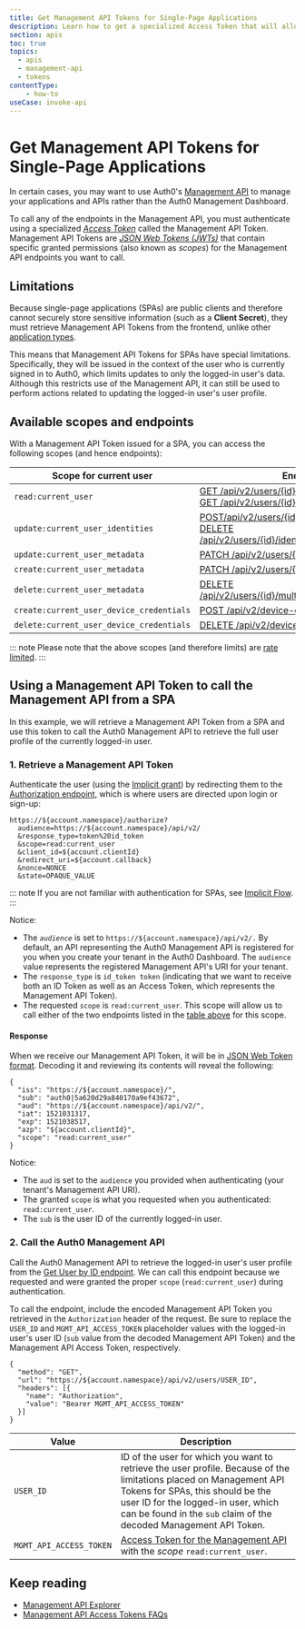 ```yaml
---
title: Get Management API Tokens for Single-Page Applications
description: Learn how to get a specialized Access Token that will allow you to call Auth0's Management API endpoints. For use with Single-Page Applications (SPAs).
section: apis
toc: true
topics:
  - apis
  - management-api
  - tokens
contentType: 
    - how-to
useCase: invoke-api
---
```


# Get Management API Tokens for Single-Page Applications

In certain cases, you may want to use Auth0's [Management API](/api/management/v2#!) to manage your applications and APIs rather than the Auth0 Management Dashboard. 

To call any of the endpoints in the Management API, you must authenticate using a specialized <dfn data-key="access-token">[Access Token](/tokens/overview-access-tokens)</dfn> called the Management API Token. Management API Tokens are <dfn data-key="json-web-token">[JSON Web Tokens (JWTs)](/tokens/concepts/jwts)</dfn> that contain specific granted permissions (also known as <dfn data-key="scope">scopes</dfn>) for the Management API endpoints you want to call. 

## Limitations

Because single-page applications (SPAs) are public clients and therefore cannot securely store sensitive information (such as a **Client Secret**), they must retrieve Management API Tokens from the frontend, unlike other [application types](/applications).

This means that Management API Tokens for SPAs have special limitations. Specifically, they will be issued in the context of the user who is currently signed in to Auth0, which limits updates to only the logged-in user's data.  Although this restricts use of the Management API, it can still be used to perform actions related to updating the logged-in user's user profile.

## Available scopes and endpoints

With a Management API Token issued for a SPA, you can access the following scopes (and hence endpoints):

| **Scope for current user** | **Endpoint** |
| -------------------------- | ------------ |
| `read:current_user` | [GET /api/v2/users/{id}](/api/management/v2#!/Users/get_users_by_id) <br /> [GET /api/v2/users/{id}/enrollments](/api/management/v2#!/Users/get_enrollments) |
| `update:current_user_identities` | [POST/api/v2/users/{id}/identities](/api/management/v2#!/Users/post_identities) <br /> [DELETE /api/v2/users/{id}/identities/{provider}/{user_id}](/api/management/v2#!/Users/delete_user_identity_by_user_id) |
| `update:current_user_metadata` | [PATCH /api/v2/users/{id}](/api/management/v2#!/Users/patch_users_by_id) |
| `create:current_user_metadata` | [PATCH /api/v2/users/{id}](/api/management/v2#!/Users/patch_users_by_id) |
| `delete:current_user_metadata` | [DELETE /api/v2/users/{id}/multifactor/{provider}](/api/management/v2#!/Users/delete_multifactor_by_provider) |
| `create:current_user_device_credentials` | [POST /api/v2/device-credentials](/api/management/v2#!/Device_Credentials/post_device_credentials) |
| `delete:current_user_device_credentials` | [DELETE /api/v2/device-credentials/{id}](/api/management/v2#!/Device_Credentials/delete_device_credentials_by_id) |

::: note
Please note that the above scopes (and therefore limits) are [rate limited](/policies/rate-limits#access-tokens-for-spas).
:::

## Using a Management API Token to call the Management API from a SPA

In this example, we will retrieve a Management API Token from a SPA and use this token to call the Auth0 Management API to retrieve the full user profile of the currently logged-in user.

### 1. Retrieve a Management API Token 

Authenticate the user (using the [Implicit grant](/api/authentication?http#implicit-grant)) by redirecting them to the [Authorization endpoint](/api/authentication#authorize-application), which is where users are directed upon login or sign-up:

```text
https://${account.namespace}/authorize?
  audience=https://${account.namespace}/api/v2/
  &response_type=token%20id_token
  &scope=read:current_user
  &client_id=${account.clientId}
  &redirect_uri=${account.callback}
  &nonce=NONCE
  &state=OPAQUE_VALUE
```

::: note
If you are not familiar with authentication for SPAs, see [Implicit Flow](/flows/concepts/implicit).
:::

Notice:

- The <dfn data-key="audience">`audience`</dfn> is set to `https://${account.namespace}/api/v2/.` By default, an API representing the Auth0 Management API is registered for you when you create your tenant in the Auth0 Dashboard. The `audience` value represents the registered Management API's URI for your tenant.
- The `response_type` is `id_token token` (indicating that we want to receive both an ID Token as well as an Access Token, which represents the Management API Token).
- The requested `scope` is `read:current_user`. This scope will allow us to call either of the two endpoints listed in the [table above](#available-scopes-and-endpoints) for this scope.

#### Response

When we receive our Management API Token, it will be in [JSON Web Token format](/tokens/references/jwt-structure). Decoding it and reviewing its contents will reveal the following:

```text
{
  "iss": "https://${account.namespace}/",
  "sub": "auth0|5a620d29a840170a9ef43672",
  "aud": "https://${account.namespace}/api/v2/",
  "iat": 1521031317,
  "exp": 1521038517,
  "azp": "${account.clientId}",
  "scope": "read:current_user"
}
```

Notice:

- The `aud` is set to the `audience` you provided when authenticating (your tenant's Management API URI).
- The granted `scope` is what you requested when you authenticated: `read:current_user`.
- The `sub` is the user ID of the currently logged-in user.

### 2. Call the Auth0 Management API

Call the Auth0 Management API to retrieve the logged-in user's user profile from the [Get User by ID endpoint](/api/management/v2#!/Users/get_users_by_id). We can call this endpoint because we requested and were granted the proper `scope` (`read:current_user`) during authentication. 

To call the endpoint, include the encoded Management API Token you retrieved in the `Authorization` header of the request. Be sure to replace the `USER_ID` and `MGMT_API_ACCESS_TOKEN` placeholder values with the logged-in user's user ID (`sub` value from the decoded Management API Token) and the Management API Access Token, respectively.

```har
{
  "method": "GET",
  "url": "https://${account.namespace}/api/v2/users/USER_ID",
  "headers": [{
    "name": "Authorization",
    "value": "Bearer MGMT_API_ACCESS_TOKEN"
  }]
}
```

| Value | Description |
| - | - |
| `USER_ID` | ID of the user for which you want to retrieve the user profile. Because of the limitations placed on Management API Tokens for SPAs, this should be the user ID for the logged-in user, which can be found in the `sub` claim of the decoded Management API Token. |
| `MGMT_API_ACCESS_TOKEN` | [Access Token for the Management API](/api/management/v2/tokens) with the <dfn data-key="scope">scope</dfn> `read:current_user`. |


## Keep reading

* [Management API Explorer](/api/management/v2#!)
* [Management API Access Tokens FAQs](/api/management/v2/faq-management-api-access-tokens)
